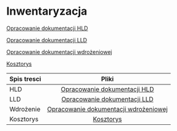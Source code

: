 # Inwentaryzacja

[Opracowanie dokumentacji HLD](https://github.com/rsubczynski/Inwentaryzacja/blob/master/Doc/HLD.odt)

[Opracowanie dokumentacji LLD](https://github.com/rsubczynski/Inwentaryzacja/blob/master/Doc/LLD.odt)

[Opracowanie dokumentacji wdrożeniowej](https://github.com/rsubczynski/Inwentaryzacja/blob/master/Doc/Doc%20wdro%C5%BCenia.odt)

[Kosztorys](https://github.com/rsubczynski/Inwentaryzacja/blob/master/Doc/Kosztorys.odt)

| Spis tresci        | Pliki           |
| ------------- |:-------------:|
| HLD      | [Opracowanie dokumentacji HLD](https://github.com/rsubczynski/Inwentaryzacja/blob/master/Doc/HLD.odt) |
| LLD   | [Opracowanie dokumentacji LLD](https://github.com/rsubczynski/Inwentaryzacja/blob/master/Doc/LLD.odt) |
| Wdrożenie | [Opracowanie dokumentacji wdrożeniowej](https://github.com/rsubczynski/Inwentaryzacja/blob/master/Doc/Doc%20wdro%C5%BCenia.odt) |
| Kosztorys | [Kosztorys](https://github.com/rsubczynski/Inwentaryzacja/blob/master/Doc/Kosztorys.odt) |

